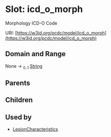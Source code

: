
# Slot: icd_o_morph


Morphology ICD-O Code

URI: [https://w3id.org/pcdc/model/icd_o_morph](https://w3id.org/pcdc/model/icd_o_morph)


## Domain and Range

None &#8594;  <sub>0..1</sub> [String](types/String.md)

## Parents


## Children


## Used by

 * [LesionCharacteristics](LesionCharacteristics.md)
